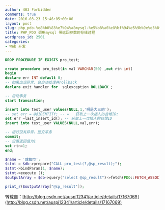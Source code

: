 ```yaml
---
author: 403 Forbidden
comments: true
date: 2016-03-23 15:46:05+00:00
layout: post
slug: php_pdo-%e8%b0%83%e7%94%a8mysql-%e5%b8%a6%e8%bf%94%e5%9b%9e%e5%8f%82%e6%95%b0%e7%9a%84%e5%ad%98%e5%82%a8%e8%bf%87%e7%a8%8b
title: PHP_PDO 调用mysql 带返回参数的存储过程
wordpress_id: 2501
categories:
- Web 开发
---
```

```sql
DROP PROCEDURE IF EXISTS pro_test;

create procedure pro_test(in val VARCHAR(50) ,out rtn int)
begin
declare err INT default 0;
-- 如果出现异常，会自动处理并rollback
declare exit handler for  sqlexception ROLLBACK ;
```

```sql
-- 启动事务
start transaction;
```

```sql
insert into test_user values(NULL,1,'啊是大三的');
-- set err = @@IDENTITY; -- =	获取上一次插入的自增ID;
set err =last_insert_id(); -- 获取上一次插入的自增ID
insert into test_user VALUES(NULL,val,err);

-- 运行没有异常，提交事务
commit;
-- 设置返回值为1
set rtn=1;
end;
```

```php
$name = '成都市';
$stmt = $db->prepare("CALL pro_test(?,@sp_result);");
$stmt->bindParam(1, $name);
$stmt->execute ();
$outputArray = $db->query("select @sp_result")->fetch(PDO::FETCH_ASSOC);
```

```php
print_r($outputArray["@sp_result"]);
```


转载自：[http://blog.csdn.net/auspi12341/article/details/17167069](http://blog.csdn.net/auspi12341/article/details/17167069)
